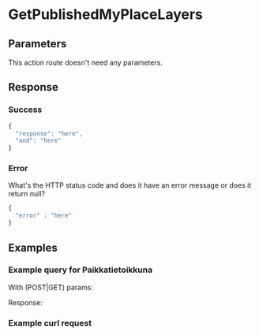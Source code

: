 # GetPublishedMyPlaceLayers


## Parameters
This action route doesn't need any parameters.

## Response

### Success
```javascript
{
  "response": "here",
  "and": "here"
}
```

### Error
What's the HTTP status code and does it have an error message or does it return null?

```javascript
{
  "error" : "here"
}
```

## Examples

### Example query for Paikkatietoikkuna
With (POST|GET) params:

Response:

### Example curl request